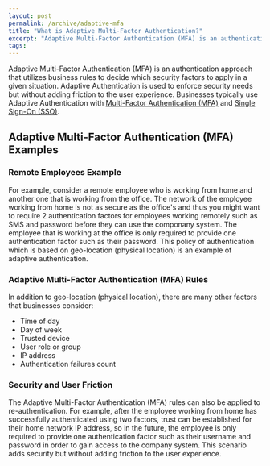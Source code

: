```yaml
---
layout: post
permalink: /archive/adaptive-mfa
title: "What is Adaptive Multi-Factor Authentication?"
excerpt: "Adaptive Multi-Factor Authentication (MFA) is an authentication approach that utilizes business rules to decide which security factors to apply in a given situation. Adaptive Authentication is used to enforce security needs but without adding friction to the user experience. Businesses typically use Adaptive Authentication with Multi-Factor Authentication (MFA) and Single Sign-On (SSO)."
tags:
---
```


Adaptive Multi-Factor Authentication (MFA) is an authentication approach that utilizes business rules to decide which security factors to apply in a given situation. Adaptive Authentication is used to enforce security needs but without adding friction to the user experience. Businesses typically use Adaptive Authentication with <a href="https://en.wikipedia.org/wiki/Multi-factor_authentication" target="blank">Multi-Factor Authentication (MFA)</a> and <a href="https://en.wikipedia.org/wiki/Single_sign-on" target="blank">Single Sign-On (SSO)</a>.


## Adaptive Multi-Factor Authentication (MFA) Examples

### Remote Employees Example
For example, consider a remote employee who is working from home and another one that is working from the office. 
The network of the employee working from home is not as secure as the office's and thus you might want to require 2 authentication factors for employees working remotely such as SMS and password before they can use the componany system. The employee that is working at the office is only required to provide one authentication factor such as their password. This policy of authentication which is based on geo-location (physical location) is an example of adaptive authentication. 

### Adaptive Multi-Factor Authentication (MFA) Rules
In addition to geo-location (physical location), there are many other factors that businesses consider:
- Time of day
- Day of week
- Trusted device
- User role or group
- IP address
- Authentication failures count

### Security and User Friction
The Adaptive Multi-Factor Authentication (MFA) rules can also be applied to re-authentication. For example, after the employee working from home has successfully authenticated using two factors, trust can be established for their home network IP address, so in the future, the employee is only required to provide one authentication factor such as their username and password in order to gain access to the company system. This scenario adds security but without adding friction to the user experience. 
